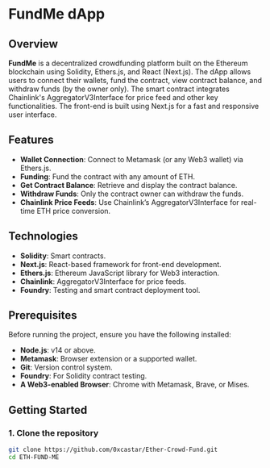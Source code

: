 # FundMe dApp

## Overview

**FundMe** is a decentralized crowdfunding platform built on the Ethereum blockchain using Solidity, Ethers.js, and React (Next.js). The dApp allows users to connect their wallets, fund the contract, view contract balance, and withdraw funds (by the owner only). The smart contract integrates Chainlink's AggregatorV3Interface for price feed and other key functionalities. The front-end is built using Next.js for a fast and responsive user interface.

## Features

- **Wallet Connection**: Connect to Metamask (or any Web3 wallet) via Ethers.js.
- **Funding**: Fund the contract with any amount of ETH.
- **Get Contract Balance**: Retrieve and display the contract balance.
- **Withdraw Funds**: Only the contract owner can withdraw the funds.
- **Chainlink Price Feeds**: Use Chainlink’s AggregatorV3Interface for real-time ETH price conversion.

## Technologies

- **Solidity**: Smart contracts.
- **Next.js**: React-based framework for front-end development.
- **Ethers.js**: Ethereum JavaScript library for Web3 interaction.
- **Chainlink**: AggregatorV3Interface for price feeds.
- **Foundry**: Testing and smart contract deployment tool.

## Prerequisites

Before running the project, ensure you have the following installed:

- **Node.js**: v14 or above.
- **Metamask**: Browser extension or a supported wallet.
- **Git**: Version control system.
- **Foundry**: For Solidity contract testing.
- **A Web3-enabled Browser**: Chrome with Metamask, Brave, or Mises.

## Getting Started

### 1. Clone the repository

```bash
git clone https://github.com/0xcastar/Ether-Crowd-Fund.git
cd ETH-FUND-ME
